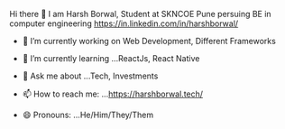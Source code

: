 Hi there 👋
I am Harsh Borwal, Student at SKNCOE Pune persuing BE in computer engineering 
https://in.linkedin.com/in/harshborwal/


- 🔭 I’m currently working on Web Development, Different Frameworks
- 🌱 I’m currently learning ...ReactJs, React Native

- 💬 Ask me about ...Tech, Investments
- 📫 How to reach me: ...https://harshborwal.tech/
- 😄 Pronouns: ...He/Him/They/Them


